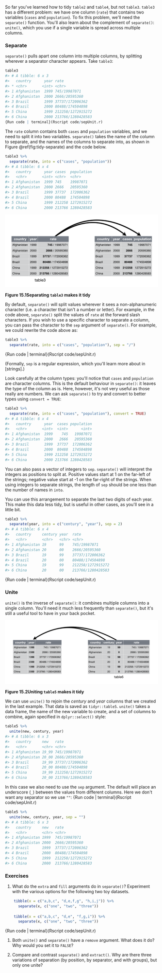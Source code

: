 
So far you've learned how to tidy `table2` and `table4`, but not `table3`. `table3` has a different problem: we have one column (`rate`) that contains two variables (`cases` and `population`). To fix this problem, we'll need the `separate()` function. You'll also learn about the complement of `separate()`: `unite()`, which you use if a single variable is spread across multiple columns.

### Separate

`separate()` pulls apart one column into multiple columns, by splitting wherever a separator character appears. Take `table3`:


```r
table3
#> # A tibble: 6 x 3
#>   country      year rate             
#> * <chr>       <int> <chr>            
#> 1 Afghanistan  1999 745/19987071     
#> 2 Afghanistan  2000 2666/20595360    
#> 3 Brazil       1999 37737/172006362  
#> 4 Brazil       2000 80488/174504898  
#> 5 China        1999 212258/1272915272
#> 6 China        2000 213766/1280428583
{Run code | terminal}(Rscript code/sepUnit.r)

```

The `rate` column contains both `cases` and `population` variables, and we need to split it into two variables. `separate()` takes the name of the column to separate, and the names of the columns to separate into, as shown in Figure \@ref(fig:tidy-separate) and the code below.


```r
table3 %>% 
  separate(rate, into = c("cases", "population"))
#> # A tibble: 6 x 4
#>   country      year cases  population
#>   <chr>       <int> <chr>  <chr>     
#> 1 Afghanistan  1999 745    19987071  
#> 2 Afghanistan  2000 2666   20595360  
#> 3 Brazil       1999 37737  172006362 
#> 4 Brazil       2000 80488  174504898 
#> 5 China        1999 212258 1272915272
#> 6 China        2000 213766 1280428583
```

![Figure 15.1Separating `table3` makes it tidy](images/tidy-17.png)

**Figure 15.1Separating `table3` makes it tidy**

By default, `separate()` will split values wherever it sees a non-alphanumeric character (i.e. a character that isn't a number or letter). For example, in the code above, `separate()` split the values of `rate` at the forward slash characters. If you wish to use a specific character to separate a column, you can pass the character to the `sep` argument of `separate()`. For example, we could rewrite the code above as:


```r
table3 %>% 
  separate(rate, into = c("cases", "population"), sep = "/")
```
{Run code | terminal}(Rscript code/sepUnit.r)


(Formally, `sep` is a regular expression, which you'll learn more about in [strings].)

Look carefully at the column types: you'll notice that `cases` and `population` are character columns. This is the default behaviour in `separate()`: it leaves the type of the column as is. Here, however, it's not very useful as those really are numbers. We can ask `separate()` to try and convert to better types using `convert = TRUE`:


```r
table3 %>% 
  separate(rate, into = c("cases", "population"), convert = TRUE)
#> # A tibble: 6 x 4
#>   country      year  cases population
#>   <chr>       <int>  <int>      <int>
#> 1 Afghanistan  1999    745   19987071
#> 2 Afghanistan  2000   2666   20595360
#> 3 Brazil       1999  37737  172006362
#> 4 Brazil       2000  80488  174504898
#> 5 China        1999 212258 1272915272
#> 6 China        2000 213766 1280428583
```

You can also pass a vector of integers to `sep`. `separate()` will interpret the integers as positions to split at. Positive values start at 1 on the far-left of the strings; negative value start at -1 on the far-right of the strings. When using integers to separate strings, the length of `sep` should be one less than the number of names in `into`. 

You can use this arrangement to separate the last two digits of each year. This make this data less tidy, but is useful in other cases, as you'll see in a little bit.


```r
table3 %>% 
  separate(year, into = c("century", "year"), sep = 2)
#> # A tibble: 6 x 4
#>   country     century year  rate             
#>   <chr>       <chr>   <chr> <chr>            
#> 1 Afghanistan 19      99    745/19987071     
#> 2 Afghanistan 20      00    2666/20595360    
#> 3 Brazil      19      99    37737/172006362  
#> 4 Brazil      20      00    80488/174504898  
#> 5 China       19      99    212258/1272915272
#> 6 China       20      00    213766/1280428583
```
{Run code | terminal}(Rscript code/sepUnit.r)


### Unite

`unite()` is the inverse of `separate()`: it combines multiple columns into a single column. You'll need it much less frequently than `separate()`, but it's still a useful tool to have in your back pocket.

![Figure 15.2Uniting `table5` makes it tidy](images/tidy-18.png)

**Figure 15.2Uniting `table5` makes it tidy**

We can use `unite()` to rejoin the *century* and *year* columns that we created in the last example. That data is saved as `tidyr::table5`. `unite()` takes a data frame, the name of the new variable to create, and a set of columns to combine, again specified in `dplyr::select()` style:


```r
table5 %>% 
  unite(new, century, year)
#> # A tibble: 6 x 3
#>   country     new   rate             
#>   <chr>       <chr> <chr>            
#> 1 Afghanistan 19_99 745/19987071     
#> 2 Afghanistan 20_00 2666/20595360    
#> 3 Brazil      19_99 37737/172006362  
#> 4 Brazil      20_00 80488/174504898  
#> 5 China       19_99 212258/1272915272
#> 6 China       20_00 213766/1280428583
```

In this case we also need to use the `sep` argument. The default will place an underscore (`_`) between the values from different columns. Here we don't want any separator so we use `""`:
{Run code | terminal}(Rscript code/sepUnit.r)



```r
table5 %>% 
  unite(new, century, year, sep = "")
#> # A tibble: 6 x 3
#>   country     new   rate             
#>   <chr>       <chr> <chr>            
#> 1 Afghanistan 1999  745/19987071     
#> 2 Afghanistan 2000  2666/20595360    
#> 3 Brazil      1999  37737/172006362  
#> 4 Brazil      2000  80488/174504898  
#> 5 China       1999  212258/1272915272
#> 6 China       2000  213766/1280428583
```

### Exercises

1.  What do the `extra` and `fill` arguments do in `separate()`? 
    Experiment with the various options for the following two toy datasets.
    
    
```r
    tibble(x = c("a,b,c", "d,e,f,g", "h,i,j")) %>% 
      separate(x, c("one", "two", "three"))
    
    tibble(x = c("a,b,c", "d,e", "f,g,i")) %>% 
      separate(x, c("one", "two", "three"))
```
{Run code | terminal}(Rscript code/sepUnit.r)


1.  Both `unite()` and `separate()` have a `remove` argument. What does it
    do? Why would you set it to `FALSE`?

1.  Compare and contrast `separate()` and `extract()`.  Why are there
    three variations of separation (by position, by separator, and with
    groups), but only one unite?
